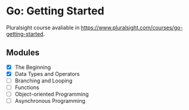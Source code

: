 # Go: Getting Started

Pluralsight course avaliable in https://www.pluralsight.com/courses/go-getting-started.

## Modules

- [x] The Beginning
- [x] Data Types and Operators
- [ ] Branching and Looping
- [ ] Functions
- [ ] Object-oriented Programming
- [ ] Asynchronous Programming
